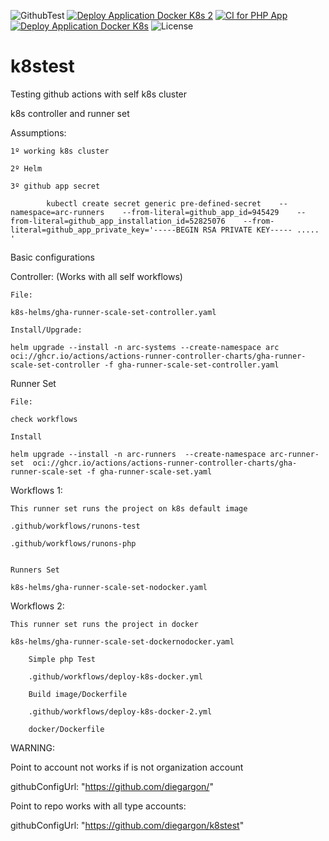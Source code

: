 ![GithubTest](https://img.shields.io/badge/Github-Test-blue)
[![Deploy Application Docker K8s 2](https://github.com/diegargon/k8stest/actions/workflows/deploy-k8s-docker-2.yml/badge.svg)](https://github.com/diegargon/k8stest/actions/workflows/deploy-k8s-docker-2.yml)
[![CI for PHP App](https://github.com/diegargon/k8stest/actions/workflows/runson-php.yaml/badge.svg)](https://github.com/diegargon/k8stest/actions/workflows/runson-php.yaml)
[![Deploy Application Docker K8s](https://github.com/diegargon/k8stest/actions/workflows/deploy-k8s-docker.yml/badge.svg)](https://github.com/diegargon/k8stest/actions/workflows/deploy-k8s-docker.yml)
![License](https://img.shields.io/github/license/diegargon/k8stest)

# k8stest

Testing github actions with self k8s cluster

k8s controller and runner set

Assumptions:

    1º working k8s cluster

    2º Helm

    3º github app secret

            kubectl create secret generic pre-defined-secret    --namespace=arc-runners    --from-literal=github_app_id=945429    --from-literal=github_app_installation_id=52825076    --from-literal=github_app_private_key='-----BEGIN RSA PRIVATE KEY----- ..... '


Basic configurations

Controller: (Works with all  self workflows)
    
    File:

    k8s-helms/gha-runner-scale-set-controller.yaml

    Install/Upgrade:

    helm upgrade --install -n arc-systems --create-namespace arc oci://ghcr.io/actions/actions-runner-controller-charts/gha-runner-scale-set-controller -f gha-runner-scale-set-controller.yaml


Runner Set
      
    File:

    check workflows

    Install
    
    helm upgrade --install -n arc-runners  --create-namespace arc-runner-set  oci://ghcr.io/actions/actions-runner-controller-charts/gha-runner-scale-set -f gha-runner-scale-set.yaml


Workflows 1:

    This runner set runs the project on k8s default image

    .github/workflows/runons-test

    .github/workflows/runons-php


    Runners Set

    k8s-helms/gha-runner-scale-set-nodocker.yaml


Workflows 2:

    This runner set runs the project in docker

    k8s-helms/gha-runner-scale-set-dockernodocker.yaml
        
        Simple php Test
        
        .github/workflows/deploy-k8s-docker.yml
            
        Build image/Dockerfile

        .github/workflows/deploy-k8s-docker-2.yml
        
        docker/Dockerfile

WARNING: 

Point to account not works if is not organization account

githubConfigUrl: "https://github.com/diegargon/"    

Point to repo works with all type accounts:

githubConfigUrl: "https://github.com/diegargon/k8stest"    


